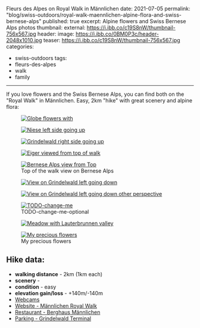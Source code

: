 Fleurs des Alpes on Royal Walk in Männlichen
date: 2021-07-05
permalink: "blog/swiss-outdoors/royal-walk-maennlichen-alpine-flora-and-swiss-bernese-alps"
published: true
excerpt: Alpine flowers and Swiss Bernese Alps photos
thumbnail:
  external: https://i.ibb.co/c19S8nW/thumbnail-756x567.jpg
header:
  image: https://i.ibb.co/0BM0P3c/header-2048x1010.jpg
  teaser: https://i.ibb.co/c19S8nW/thumbnail-756x567.jpg
categories:
  - swiss-outdoors
tags:
  - fleurs-des-alpes
  - walk
  - family
---

If you love flowers and the Swiss Bernese Alps, you can find both on the "Royal Walk" in Männlichen. Easy, 2km 
"hike" with great scenery and alpine flora:

<figure class="image">
  <a href="https://i.ibb.co/S0wmBT3/1-1440x1080-lauterbrunnen-gruetschalp-gondola-muerren.jpg">
    <img src="https://i.ibb.co/nQ0wmNX/1-800x600-lauterbrunnen-gruetschalp-gondola-muerren.jpg" alt="Globe flowers with">
  </a>
</figure>


<figure class="image">
  <a href="https://i.ibb.co/7G47ThS/2-1440x1080-niesen-in-background-left-side-going-up.jpg">
    <img src="https://i.ibb.co/2vFmhPt/2-800x600-niesen-in-background-left-side-going-up.jpg" alt="Niese left side going up">
  </a>
</figure>


<figure class="image">
  <a href="https://i.ibb.co/ZT311K7/3-1440x1080-grindelwald-right-side-going-up.jpg">
    <img src="https://i.ibb.co/gRn3nkW/3-800x600-grindelwald-right-side-going-up.jpg" alt="Grindelwald right side going up">
  </a>
</figure>


<figure class="image">
  <a href="https://i.ibb.co/DwTtm14/4-1440x1920-top-rocky-eiger-in-background.jpg">
    <img src="https://i.ibb.co/QmmCnq0/4-800x1067-top-rocky-eiger-in-background.jpg" alt="Eiger viewed from top of walk">
  </a>
</figure>


<figure class="image">
  <a href="https://i.ibb.co/xXjwY7W/5-1440x1080-top-eiger-moench-jungfrau-in-background.jpg">
    <img src="https://i.ibb.co/zx3KKsZ/5-800x600-top-eiger-moench-jungfrau-in-background.jpg" alt="Bernese Alps view from Top">
  </a>
  <figcaption>Top of the walk view on Bernese Alps</figcaption>
</figure>


<figure class="image">
  <a href="https://i.ibb.co/9HQLxY4/6-1440x1080-grindelwald-left-side-going-down.jpg">
    <img src="https://i.ibb.co/1ZnXgkf/6-800x600-grindelwald-left-side-going-down.jpg" alt="View on Grindelwald left going down">
  </a>
</figure>


<figure class="image">
  <a href="https://i.ibb.co/WHSjFvG/7-1440x1080-grindelwald-left-side-going-down-other-perspective.jpg">
    <img src="https://i.ibb.co/Tt8BhgX/7-800x600-grindelwald-left-side-going-down-other-perspective.jpg" alt="View on Grindelwald left going down other perspective">
  </a>
</figure>


<figure class="image">
  <a href="https://i.ibb.co/wgBVsyj/8-1440x1080-eiger-nordwand-going-down.jpg">
    <img src="https://i.ibb.co/nR07YJ2/8-800x600-eiger-nordwand-going-down.jpg" alt="TODO-change-me">
  </a>
  <figcaption>TODO-change-me-optional</figcaption>
</figure>


<figure class="image">
  <a href="https://i.ibb.co/f1dnpxD/9-1440x1080-lauterbrunnen-valley-right-side-going-down.jpg">
    <img src="https://i.ibb.co/kyzbqm4/9-800x600-lauterbrunnen-valley-right-side-going-down.jpg" alt="Meadow with Lauterbrunnen valley">
  </a>
</figure>


<figure class="image">
  <a href="https://i.ibb.co/SRh3H8C/10-burst.jpg">
    <img src="https://i.ibb.co/SRh3H8C/10-burst.jpg" alt="My precious flowers">
  </a>
  <figcaption>My precious flowers</figcaption>
</figure>

## Hike data:

* <i class="fas fa-hiking"></i> **walking distance** - 2km (1km each)
* <i class="fas fa-mountain"></i> **scenery** - <i class="fas fa-star"></i><i class="fas fa-star"></i><i class="fas fa-star"></i><i class="fas fa-star"></i><i class="fas fa-star"></i>  
* <i class="fas fa-heartbeat"></i> **condition** - easy
* <i class="fas fa-chart-area"></i> **elevation gain/loss** - +140m/-140m
* <i class="fa fa-video-camera"></i> [Webcams](https://www.jungfrau.ch/de-ch/live/webcams/#webcam-maennlichen) 
* [Website - Männlichen Royal Walk](https://www.maennlichen.ch/en/summer/experiences/royal-walk.html) 
* <i class="fas fa-utensils"></i> [Restaurant - Berghaus Männlichen](https://www.berghaus-maennlichen.ch/en/) 
* <i class="fas fa-parking"></i> [Parking - Grindelwald Terminal](https://goo.gl/maps/KYvJoVB81LUE3Mj7A)

